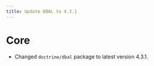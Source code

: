 ```yaml
---
title: Update DBAL to 4.3.1
---
```

# Core
* Changed `doctrine/dbal` package to latest version 4.3.1.